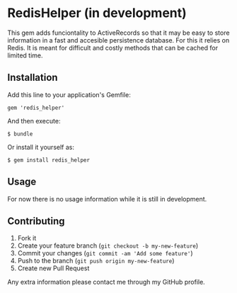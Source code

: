 # RedisHelper (in development)

This gem adds funciontality to ActiveRecords so that it may be easy to store information in a fast
and accesible persistence database.  For this it relies on Redis.  It is meant for difficult and costly
methods that can be cached for limited time.

## Installation

Add this line to your application's Gemfile:

    gem 'redis_helper'

And then execute:

    $ bundle

Or install it yourself as:

    $ gem install redis_helper

## Usage

For now there is no usage information while it is still in development.

## Contributing

1. Fork it
2. Create your feature branch (`git checkout -b my-new-feature`)
3. Commit your changes (`git commit -am 'Add some feature'`)
4. Push to the branch (`git push origin my-new-feature`)
5. Create new Pull Request

Any extra information please contact me through my GitHub profile.
